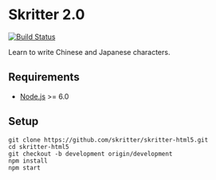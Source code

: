 # Skritter 2.0
[![Build Status](https://travis-ci.org/skritter/skritter-html5.svg?branch=master)](https://travis-ci.org/skritter/skritter-html5)

Learn to write Chinese and Japanese characters.

## Requirements

* [Node.js](https://nodejs.org/) >= 6.0

## Setup

```
git clone https://github.com/skritter/skritter-html5.git
cd skritter-html5
git checkout -b development origin/development
npm install
npm start
```

